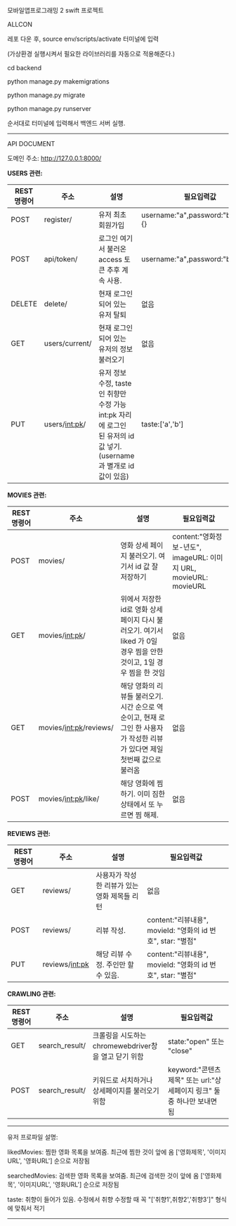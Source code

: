 모바일앱프로그래밍 2 swift 프로젝트

ALLCON

레포 다운 후, source env/scripts/activate 터미널에 입력 

(가상환경 실행시켜서 필요한 라이브러리를 자동으로 적용해준다.)

cd backend

python manage.py makemigrations

python manage.py migrate

python manage.py runserver

순서대로 터미널에 입력해서 백엔드 서버 실행.


---- 

API DOCUMENT

도메인 주소: http://127.0.0.1:8000/


**USERS 관련:**

|REST 명령어|주소|설명|필요입력값|
|----------|---|---|------------|
|POST|register/|유저 최초 회원가입|username:"a",password:"b",profile:{}|
|POST|api/token/|로그인 여기서 불러온 access 토큰 추후 계속 사용.|username:"a",password:"b"|
|DELETE|delete/|현재 로그인 되어 있는 유저 탈퇴|없음|
|GET|users/current/|현재 로그인 되어 있는 유저의 정보 불러오기|없음|
|PUT|users/<int:pk>/|유저 정보 수정, taste 인 취향만 수정 가능 int:pk 자리에 로그인 된 유저의 id 값 넣기. (username 과 별개로 id 값이 있음)|taste:['a','b']|


**MOVIES 관련:**

|REST 명령어|주소|설명|필요입력값|
|-----------|---|---|----------|
|POST|movies/|영화 상세 페이지 불러오기. 여기서 id 값 잘 저장하기|content:"영화정보-년도", imageURL: 이미지 URL, movieURL: movieURL|
|GET|movies/<int:pk>/|위에서 저장한 id로 영화 상세 페이지 다시 불러오기. 여기서 liked 가 0일 경우 찜을 안한 것이고, 1일 경우 찜을 한 것임|없음|
|GET|movies/<int:pk>/reviews/|해당 영화의 리뷰들 불러오기. 시간 순으로 역순이고, 현재 로그인 한 사용자가 작성한 리뷰가 있다면 제일 첫번째 값으로 불러옴|없음|
|POST|movies/<int:pk>/like/|해당 영화에 찜하기. 이미 짐한 상태에서 또 누르면 찜 해제.|없음|

**REVIEWS 관련:**

|REST 명령어|주소|설명|필요입력값|
|----------|---|---|-----------|
|GET|reviews/|사용자가 작성한 리뷰가 있는 영화 제목들 리턴|없음|
|POST|reviews/|리뷰 작성. |content:"리뷰내용", movieId: "영화의 id 번호", star: "별점"|
|PUT|reviews/<int:pk>|해당 리뷰 수정. 주인만 할 수 있음.|content:"리뷰내용", movieId: "영화의 id 번호", star: "별점"|


**CRAWLING 관련:**

|REST 명령어|주소|설명|필요입력값|
|-----------|---|---|----------|
|GET|search_result/|크롤링을 시도하는 chromewebdriver창을 열고 닫기 위함|state:"open" 또는 "close"|
|POST|search_result/|키워드로 서치하거나 상세페이지를 불러오기 위함|keyword:"콘텐츠 제목" 또는 url:"상세페이지 링크" 둘 중 하나만 보내면 됨|

---
유저 프로파일 설명:

likedMovies: 찜한 영화 목록을 보여줌. 최근에 찜한 것이 앞에 옴 ['영화제목', '이미지URL', '영화URL'] 순으로 저장됨

searchedMovies: 검색한 영화 목록을 보여줌. 최근에 검색한 것이 앞에 옴 ['영화제목', '이미지URL', '영화URL'] 순으로 저장됨

taste: 취향이 들어가 있음. 수정에서 취향 수정할 때 꼭 "['취향1',취향2','취향3']" 형식에 맞춰서 적기

---
